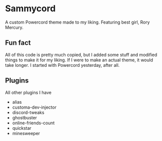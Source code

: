 # Sammycord
A custom Powercord theme made to my liking. Featuring best girl, Rory Mercury.

## Fun fact
All of this code is pretty much copied, but I added some stuff and modified things to make it for my liking. If I were to make an actual theme, it would take longer. I started with Powercord yesterday, after all.

## Plugins 
All other plugins I have
- alias
- customa-dev-injector
- discord-tweaks
- ghostbuster
- online-friends-count
- quickstar
- minesweeper
